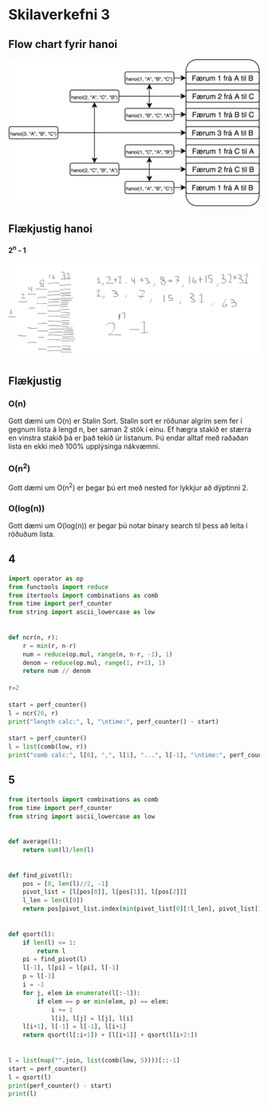 # Skilaverkefni 3
## Flow chart fyrir hanoi
![](hanoi.png)
## Flækjustig hanoi
#### 2<sup>n</sup> - 1
![](hanoicomplex.PNG)
## Flækjustig
### O(n)
Gott dæmi um O(n) er Stalin Sort. Stalin sort er röðunar algrím sem fer í gegnum lista á lengd n, ber saman 2 stök í einu. Ef hægra stakið er stærra en vinstra stakið þá er það tekið úr listanum. Þú endar alltaf með raðaðan lista en ekki með 100% upplýsinga nákvæmni.
### O(n<sup>2</sup>)
Gott dæmi um O(n<sup>2</sup>) er þegar þú ert með nested for lykkjur að dýptinni 2.
### O(log(n))
Gott dæmi um O(log(n)) er þegar þú notar binary search til þess að leita í röðuðum lista.

## 4
```python
import operator as op
from functools import reduce
from itertools import combinations as comb
from time import perf_counter
from string import ascii_lowercase as low


def ncr(n, r):
    r = min(r, n-r)
    num = reduce(op.mul, range(n, n-r, -1), 1)
    denom = reduce(op.mul, range(1, r+1), 1)
    return num // denom

r=2

start = perf_counter()
l = ncr(26, r)
print("length calc:", l, "\ntime:", perf_counter() - start)

start = perf_counter()
l = list(comb(low, r))
print("comb calc:", l[0], ",", l[1], "...", l[-1], "\ntime:", perf_counter() - start)
```
## 5
```python
from itertools import combinations as comb
from time import perf_counter
from string import ascii_lowercase as low


def average(l):
    return sum(l)/len(l)


def find_pivot(l):
    pos = [0, len(l)//2, -1]
    pivot_list = [l[pos[0]], l[pos[1]], l[pos[2]]]
    l_len = len(l[0])
    return pos[pivot_list.index(min(pivot_list[0][:l_len], pivot_list[1][:l_len], pivot_list[2][:l_len]))]


def qsort(l):
    if len(l) <= 1:
        return l
    pi = find_pivot(l)
    l[-1], l[pi] = l[pi], l[-1]
    p = l[-1]
    i = -1
    for j, elem in enumerate(l[:-1]):
        if elem == p or min(elem, p) == elem:
            i += 1
            l[i], l[j] = l[j], l[i]
    l[i+1], l[-1] = l[-1], l[i+1]
    return qsort(l[:i+1]) + [l[i+1]] + qsort(l[i+2:])


l = list(map("".join, list(comb(low, 5))))[::-1]
start = perf_counter()
l = qsort(l)
print(perf_counter() - start)
print(l)

```
